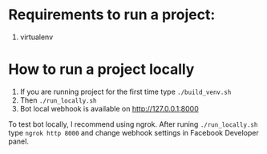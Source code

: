 # Requirements to run a project:
1. virtualenv


# How to run a project locally
1. If you are running project for the first time type `./build_venv.sh`
2. Then `./run_locally.sh`
3. Bot local webhook is available on http://127.0.0.1:8000

To test bot locally, I recommend using ngrok. 
After runing `./run_locally.sh` type `ngrok http 8000` and change webhook settings in Facebook Developer panel.
